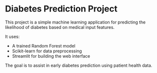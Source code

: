 # Diabetes Prediction Project 

This project is a simple machine learning application for predicting the likelihood of diabetes based on medical input features.

It uses:
- A trained Random Forest model
- Scikit-learn for data preprocessing
- Streamlit for building the web interface

The goal is to assist in early diabetes prediction using patient health data.

